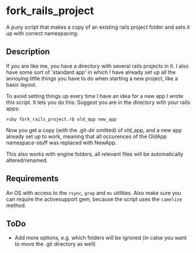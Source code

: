 fork_rails_project
==================

A puny script that makes a copy of an existing rails project folder and sets it up with correct namespacing.


Description
-----------

If you are like me, you have a directory with several rails projects in it.
I also have some sort of 'standard app' in which I have already set up all the annoying little
things you have to do when starting a new project, like a basic layout.

To avoid setting things up every time I have an idea for a new app I wrote this script.
It lets you do this:
Suggest you are in the directory with your rails apps:

`ruby fork_rails_project.rb old_app new_app`

Now you get a copy (with the .git-dir omitted) of old_app, and a new app already set up
to work, meaning that all occurences of the OldApp namespace-stuff was replaced with NewApp.

This also works with engine folders, all relevant files will be automatically altered/renamed.

Requirements
-----------
An OS with access to the `rsync`, `grep` and `mv` utilities. Also make sure you can require the activesupport gem, because the script uses the `camelize` method.

ToDo
------
* Add more options, e.g. which folders will be ignored (in calse you want to move the .git directory as well)
